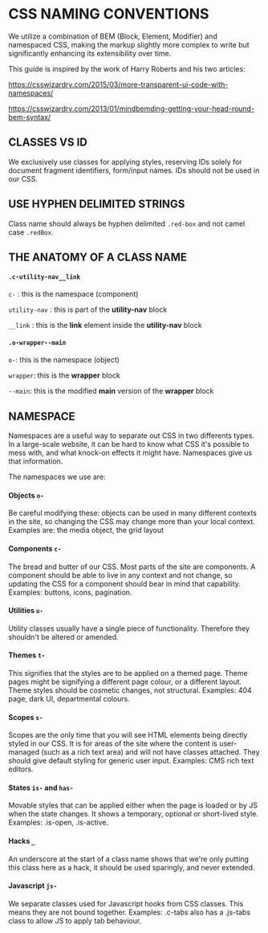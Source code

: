 # CSS NAMING CONVENTIONS
We utilize a combination of BEM (Block, Element, Modifier) and namespaced CSS, making the markup slightly more complex to write but significantly enhancing its extensibility over time.

This guide is inspired by the work of Harry Roberts and his two articles:

https://csswizardry.com/2015/03/more-transparent-ui-code-with-namespaces/

https://csswizardry.com/2013/01/mindbemding-getting-your-head-round-bem-syntax/

## CLASSES VS ID
We exclusively use classes for applying styles, reserving IDs solely for document fragment identifiers, form/input names. IDs should not be used in our CSS.


## USE HYPHEN DELIMITED STRINGS

Class name should always be hyphen delimited `.red-box` and not camel case `.redBox`.


## THE ANATOMY OF A CLASS NAME

#### `.c-utility-nav__link`

`c-` : this is the namespace (component)

`utility-nav` : this is part of the **utility-nav** block

`__link` : this is the **link** element inside the **utility-nav** block


#### `.o-wrapper--main`

`o-`: this is the namespace (object)

`wrapper`: this is the **wrapper** block

`--main`: this is the modified **main** version of the **wrapper** block


## NAMESPACE
Namespaces are a useful way to separate out CSS in two differents types. In a large-scale website, it can be hard to know what CSS it's possible to mess with, and what knock-on effects it might have. Namespaces give us that information.

The namespaces we use are:

#### Objects `o-`

Be careful modifying these: objects can be used in many different contexts in the site, so changing the CSS may change more than your local context. Examples are: the media object, the grid layout

#### Components `c-`

The bread and butter of our CSS. Most parts of the site are components. A component should be able to live in any context and not change, so updating the CSS for a component should bear in mind that capability. Examples: buttons, icons, pagination.

#### Utilities `u-`

Utility classes usually have a single piece of functionality. Therefore they shouldn't be altered or amended.

#### Themes `t-`

This signifies that the styles are to be applied on a themed page. Theme pages might be signifying a different page colour, or a different layout. Theme styles should be cosmetic changes, not structural. Examples: 404 page, dark UI, departmental colours.

#### Scopes `s-`

Scopes are the only time that you will see HTML elements being directly styled in our CSS. It is for areas of the site where the content is user-managed (such as a rich text area) and will not have classes attached. They should give default styling for generic user input. Examples: CMS rich text editors.

#### States `is-` and `has-`

Movable styles that can be applied either when the page is loaded or by JS when the state changes. It shows a temporary, optional or short-lived style. Examples: .is-open, .is-active.

#### Hacks `_`

An underscore at the start of a class name shows that we're only putting this class here as a hack, it should be used sparingly, and never extended.

#### Javascript `js-`

We separate classes used for Javascript hooks from CSS classes. This means they are not bound together. Examples: .c-tabs also has a .js-tabs class to allow JS to apply tab behaviour.